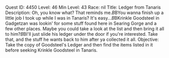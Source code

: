 Quest ID: 4450
Level: 46
Min Level: 43
Race: nil
Title: Ledger from Tanaris
Description: Oh, you know what? That reminds me.$B$BYou wanna finish up a little job I took up while I was in Tanaris? It's easy...$B$BKrinkle Goodsteel in Gadgetzan was lookin' for some stuff found here in Searing Gorge and a few other places. Maybe you could take a look at the list and then bring it all to him?$B$BI'll just slide his ledger under the door if you're interested. Take that, and the stuff he wants back to him after ya collected it all.
Objective: Take the copy of Goodsteel's Ledger and then find the items listed in it before seeking Krinkle Goodsteel in Tanaris.
